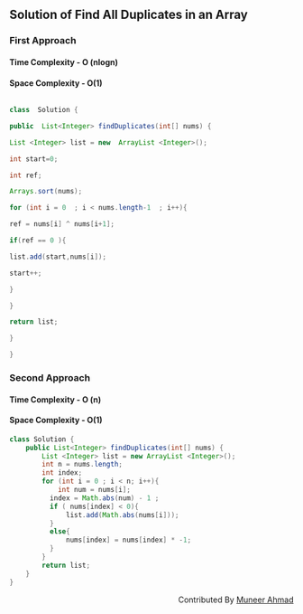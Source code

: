 ## Solution of Find All Duplicates in an Array

### First Approach 

#### Time Complexity - O (nlogn)

#### Space Complexity - O(1)

```java

class  Solution {

public  List<Integer> findDuplicates(int[] nums) {

List <Integer> list = new  ArrayList <Integer>();

int start=0;

int ref;

Arrays.sort(nums);

for (int i = 0  ; i < nums.length-1  ; i++){

ref = nums[i] ^ nums[i+1];

if(ref == 0 ){

list.add(start,nums[i]);

start++;

}

}

return list;

}

}

```
### Second Approach

#### Time Complexity - O (n)

#### Space Complexity - O(1)

```java
class Solution {
    public List<Integer> findDuplicates(int[] nums) {
        List <Integer> list = new ArrayList <Integer>();
        int n = nums.length;
        int index;   
        for (int i = 0 ; i < n; i++){
            int num = nums[i];
          index = Math.abs(num) - 1 ;
          if ( nums[index] < 0){
              list.add(Math.abs(nums[i]));
          }
          else{
              nums[index] = nums[index] * -1;
          }
        }
        return list;
    }
}

```

<div  align="right"> 
   Contributed By <a href="https://github.com/rath23"> Muneer Ahmad</a>
</div>